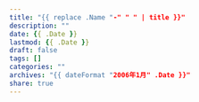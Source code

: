 ```yaml
---
title: "{{ replace .Name "-" " " | title }}"
description: ""
date: {{ .Date }}
lastmod: {{ .Date }}
draft: false
tags: []
categories: ""
archives: "{{ dateFormat "2006年1月" .Date }}"
share: true
---
```

